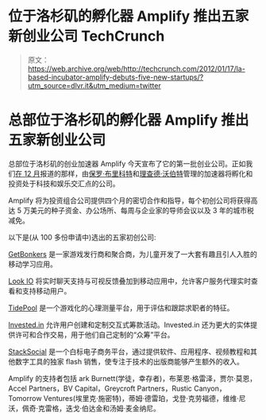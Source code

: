# 位于洛杉矶的孵化器 Amplify 推出五家新创业公司 TechCrunch

> 原文：<https://web.archive.org/web/http://techcrunch.com/2012/01/17/la-based-incubator-amplify-debuts-five-new-startups/?utm_source=dlvr.it&utm_medium=twitter>

# 总部位于洛杉矶的孵化器 Amplify 推出五家新创业公司

总部位于洛杉矶的创业加速器 Amplify 今天宣布了它的第一批创业公司。正如我们[在 12 月](https://web.archive.org/web/20230204095543/https://techcrunch.com/2011/12/14/la-based-startup-accelerator-amplify-launches-4-5m-fund-with-backing-from-mark-burnett-brian-grazer-eric-schmidt/)报道的那样，由[保罗·布里科特](https://web.archive.org/web/20230204095543/http://www.crunchbase.com/person/paul-bricault)和[理查德·沃伯特](https://web.archive.org/web/20230204095543/http://www.crunchbase.com/person/richard-wolpert)管理的加速器将孵化和投资处于科技和娱乐交汇点的公司。

Amplify 将为投资组合公司提供四个月的密切合作和指导，每个初创公司将获得高达 5 万美元的种子资金、办公场所、每周与企业家的导师会议以及 3 年的城市税减免。

以下是(从 100 多份申请中)选出的五家初创公司:

[GetBonkers](https://web.archive.org/web/20230204095543/http://getbonkers.com/) 是一家游戏发行商和聚合商，为儿童开发了一大套有趣且引人入胜的移动学习应用。

[Look IO](https://web.archive.org/web/20230204095543/http://look.io/) 将实时聊天支持与可视反馈叠加到移动应用中，允许客户服务代理实时查看和支持移动用户。

[TidePool](https://web.archive.org/web/20230204095543/http://www.tidepool.co/) 是一个游戏化的心理测量平台，用于评估和跟踪求职者的特征。

[Invested.in](https://web.archive.org/web/20230204095543/http://platform.invested.in/) 允许用户创建和定制交互式筹款活动。Invested.in 还为更大的实体提供许可和合作交易，用于他们自己定制的“众筹”平台。

[StackSocial](https://web.archive.org/web/20230204095543/http://www.stacksocial.com/) 是一个白标电子商务平台，通过提供软件、应用程序、视频教程和其他数字工具的独家 flash 销售，使专注于技术的出版商能够产生额外的收入。

Amplify 的支持者包括 ark Burnett(学徒，幸存者)，布莱恩·格雷泽，贾尔·莫恩，Accel Partners，BV Capital，Greycroft Partners，Rustic Canyon，Tomorrow Ventures(埃里克·施密特)，蒂姆·德雷珀，戈登·克劳福德，维维·尼沃，佩奇·克雷格，迭戈·伯达金和汤姆·麦金纳尼。